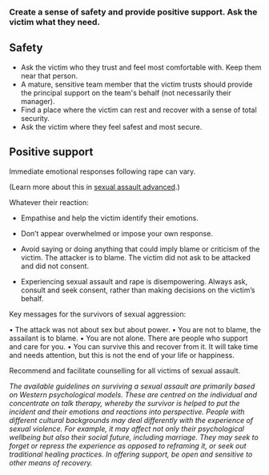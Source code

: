 [Title]: # (Psychological Support)
[Order]: # (2)

### Create a sense of safety and provide positive support. Ask the victim what they need. 

## Safety

* 	 Ask the victim who they trust and feel most comfortable with. Keep them near that person. 
*	A mature, sensitive team member that the victim trusts should provide the principal support on the team's behalf (not necessarily their manager).
*	Find a place where the victim can rest and recover with a sense of total security. 
*	Ask the victim where they feel safest and most secure.

## Positive support

Immediate emotional responses following rape can vary.

(Learn more about this in [sexual assault advanced](umbrella://lesson/sexual-assault/1).)

Whatever their reaction:

*	Empathise and help the victim identify their emotions. 
* 	Don’t appear overwhelmed or impose your own response.
*	Avoid saying or doing anything that could imply blame or criticism of the
victim. The attacker is to blame. The victim did not ask to be attacked and did not consent.

*	Experiencing sexual assault and rape is disempowering. Always ask, consult and seek consent, rather than
making decisions on the victim’s behalf.

Key messages for the survivors of sexual aggression:

• The attack was not about sex but about power.
• You are not to blame, the assailant is to blame.
• You are not alone. There are people who support and care for you.
• You can survive this and recover from it. It will take time and needs
attention, but this is not the end of your life or happiness.

Recommend and facilitate counselling for all victims of sexual assault.

*The available guidelines on surviving a sexual assault are primarily based
on Western psychological models. These are centred on the individual and
concentrate on talk therapy, whereby the survivor is helped to put the incident
and their emotions and reactions into perspective. People with different
cultural backgrounds may deal differently with the experience of sexual
violence. For example, it may affect not only their psychological wellbeing but
also their social future, including marriage. They may seek to forget or repress
the experience as opposed to reframing it, or seek out traditional healing
practices. In offering support, be open and sensitive to other
means of recovery.*